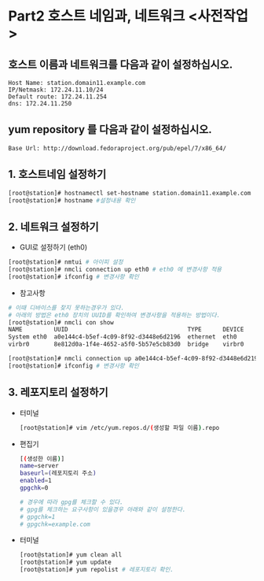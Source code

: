 # Part2 호스트 네임과, 네트워크 <사전작업>
## 호스트 이름과 네트워크를 다음과 같이 설정하십시오.
```
Host Name: station.domain11.example.com
IP/Netmask: 172.24.11.10/24
Default route: 172.24.11.254
dns: 172.24.11.250
```
## yum repository 를 다음과 같이 설정하십시오.
```
Base Url: http://download.fedoraproject.org/pub/epel/7/x86_64/
```

## 1. 호스트네임 설정하기
``` bash
[root@station]# hostnamectl set-hostname station.domain11.example.com
[root@station]# hostname #설정내용 확인
```

## 2. 네트워크 설정하기
- GUI로 설정하기 (eth0)
```bash
[root@station]# nmtui # 아이피 설정
[root@station]# nmcli connection up eth0 # eth0 에 변경사항 적용
[root@station]# ifconfig # 변경사항 확인
```
- 참고사항
```bash
# 이때 디바이스를 찾지 못하는경우가 있다. 
# 아래의 방법은 eth0 장치의 UUID를 확인하여 변경사항을 적용하는 방법이다.
[root@station]# nmcli con show
NAME         UUID                                  TYPE      DEVICE 
System eth0  a0e144c4-b5ef-4c09-8f92-d3448e6d2196  ethernet  eth0   
virbr0       8e812d0a-1f4e-4652-a5f0-5b57e5cb83d0  bridge    virbr0 

[root@station]# nmcli connection up a0e144c4-b5ef-4c09-8f92-d3448e6d2196
[root@station]# ifconfig # 변경사항 확인
```

## 3. 레포지토리 설정하기
- 터미널
  ```bash
  [root@station]# vim /etc/yum.repos.d/(생성할 파일 이름).repo
  ```
- 편집기
  ```bash
  [(생성한 이름)]
  name=server
  baseurl=(레포지토리 주소)
  enabled=1
  gpgchk=0

  # 경우에 따라 gpg를 체크할 수 있다.
  # gpg를 체크하는 요구사항이 있을경우 아래와 같이 설정한다.
  # gpgchk=1
  # gpgchk=example.com
  ```
- 터미널
  ```bash
  [root@station]# yum clean all
  [root@station]# yum update
  [root@station]# yum repolist # 레포지토리 확인.
  ```

